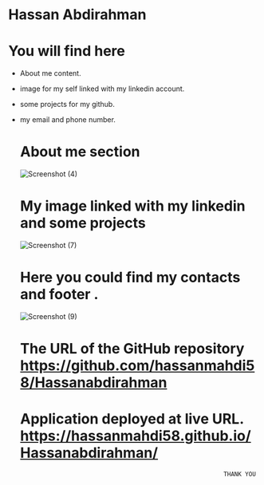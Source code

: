 # Hassan Abdirahman
# You will find here 
* About me content.
* image for my self linked with my linkedin account.
* some projects for my github.
* my email and phone number.
    # About me section
    ![Screenshot (4)](https://user-images.githubusercontent.com/94930434/148756425-d1cc6980-25ed-451a-8347-65c845999093.png)
   # My image linked with my linkedin and some projects 
   ![Screenshot (7)](https://user-images.githubusercontent.com/94930434/148756722-11708cbd-4b9b-471b-a671-66c50aa8d0ee.png)
   # Here you could find my contacts and footer .
   ![Screenshot (9)](https://user-images.githubusercontent.com/94930434/148757106-4bd8ac58-50e0-41eb-8c45-812d0fadb900.png)
  
  # The URL of the GitHub repository https://github.com/hassanmahdi58/Hassanabdirahman
  # Application deployed at live URL. https://hassanmahdi58.github.io/Hassanabdirahman/
  
  
                                                               THANK YOU
